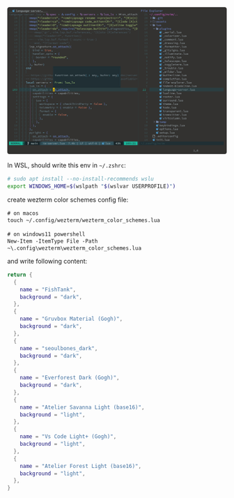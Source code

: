 <img src="./assets/screen_shot.png" />

In WSL, should write this env in `~/.zshrc`:
``` zsh
# sudo apt install --no-install-recommends wslu
export WINDOWS_HOME=$(wslpath "$(wslvar USERPROFILE)")
```

create wezterm color schemes config file:

```
# on macos
touch ~/.config/wezterm/wezterm_color_schemes.lua

# on windows11 powershell
New-Item -ItemType File -Path ~\.config\wezterm\wezterm_color_schemes.lua
```

and write following content:
```lua
return {
  {
    name = "FishTank",
    background = "dark",
  },
  {
    name = "Gruvbox Material (Gogh)",
    background = "dark",
  },
  {
    name = "seoulbones_dark",
    background = "dark",
  },
  {
    name = "Everforest Dark (Gogh)",
    background = "dark",
  },
  {
    name = "Atelier Savanna Light (base16)",
    background = "light",
  },
  {
    name = "Vs Code Light+ (Gogh)",
    background = "light",
  },
  {
    name = "Atelier Forest Light (base16)",
    background = "light",
  },
}
```
